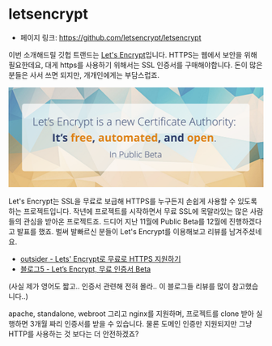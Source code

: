 # letsencrypt

- 페이지 링크: https://github.com/letsencrypt/letsencrypt

이번 소개해드릴 깃헙 트랜드는 [Let's Encrypt](https://letsencrypt.org/)입니다.
HTTPS는 웹에서 보안을 위해 필요한데요, 대게 https를 사용하기 위해서는 SSL 인증서를 구매해야합니다. 돈이 많은 분들은 사서 쓰면 되지만, 개개인에게는 부담스럽죠.

![이미지](../img/022-19.png)

Let's Encrypt는 SSL을 무료로 보급해 HTTPS를 누구든지 손쉽게 사용할 수 있도록 하는 프로젝트입니다. 작년에 프로젝트를 시작하면서 무료 SSL에 목말라있는 많은 사람들의 관심을 받아온 프로젝트죠. 드디어 지난 11월에 Public Beta를  12월에 진행하겠다고 발표를 했죠. 벌써 발빠르신 분들이 Let's Encrypt를 이용해보고 리뷰를 남겨주셨네요.

* [outsider - Lets' Encrypt로 무료로 HTTPS 지원하기](http://blog.outsider.ne.kr/1178)
* [블로그5 - Let’s Encrypt, 무료 인증서 Beta](https://wpu.kr/tip/lets-encrypt-beta/)

(사실 제가 영어도 짧고.. 인증서 관련해 전혀 몰라.. 이 블로그들 리뷰를 많이 참고했습니다..)

apache, standalone, webroot 그리고 nginx를 지원하며, 프로젝트를 clone 받아 실행하면 3개월 짜리 인증서를 받을 수 있습니다. 물론 도메인 인증만 지원되지만 그냥 HTTP를 사용하는 것 보다는 더 안전하겠죠?
